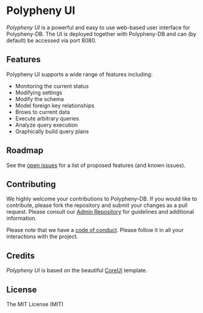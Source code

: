 # Polypheny UI

_Polypheny UI_ is a powerful and easy to use web-based user interface for Polypheny-DB. The UI is deployed together with Polypheny-DB and can (by default) be accessed via port 8080.


## Features ##
Polypheny UI supports a wide range of features including:

* Monitoring the current status
* Modifying settings
* Modify the schema
* Model foreign key relationships
* Brows to current data
* Execute arbitrary queries
* Analyze query execution
* Graphically build query plans


## Roadmap ##
See the [open issues](https://github.com/polypheny/Polypheny-DB/issues) for a list of proposed features (and known issues).


## Contributing ##
We highly welcome your contributions to Polypheny-DB. If you would like to contribute, please fork the repository and submit your changes as a pull request. Please consult our [Admin Repository](https://github.com/polypheny/Admin) for guidelines and additional information.

Please note that we have a [code of conduct](https://github.com/polypheny/Admin/blob/master/CODE_OF_CONDUCT.md). Please follow it in all your interactions with the project. 


## Credits ##
_Polypheny UI_ is based on the beautiful [CoreUI](https://coreui.io/angular/) template. 


## License ##
The MIT License (MIT)